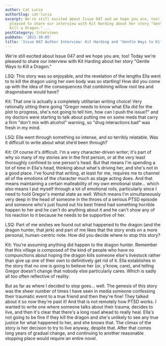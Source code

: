 ```yaml
---
author: Cat Luria
authorSlug: cat-luria
excerpt: We're still excited about Issue 047 and we hope you are, too! Today we're
  pleased to share our interview with Kit Harding about her story "Gentle Ways to
  Kill a Dragon."...
postCategory: Interviews
pubDate: '2021-10-05'
title: 'Issue 047 Author Interview: Kit Harding and "Gentle Ways to Kill a Dragon"'
---
```

We're still excited about Issue 047 and we hope you are, too! Today we're pleased to share our interview with Kit Harding about her story "Gentle Ways to Kill a Dragon."

LSQ: This story was so enjoyable, and the revelation of the lengths Ella went to to kill the dragon using her own body was so startling! How did you come up with the idea of the consequences that combining willow root tea and dragonsbane would have?

Kit: That one is actually a completely utilitarian writing choice! Very rationally sitting there going "Gregor needs to know what Ella did for the plot to progress, she's not going to tell him, how can I push the issue?" and my doctors were starting to talk about putting me on some meds that carry a firm "don't mix with alcohol" warning, so "drug interactions bad" was fresh in my mind.

LSQ: Ella went through something so intense, and so terribly relatable. Was it difficult to write about what she’d been through?

Kit: Of course it's difficult. I'm a very character-driven writer; it's part of why so many of my stories are in the first person, or at the very least thoroughly confined to one person's head. But that means I'm spending a lot of time in Ella's head, thinking about what's driving her, and she's not in a good place. I've found that writing, at least for me, requires me to channel all of the emotions of the character much as stage acting does. And that means maintaining a certain malleability of my own emotional state... which also means I put myself through a lot of emotional roils, particularly since I need to hold Gregor's mental state as well. Which means I'm simultaneously very deep in the head of someone in the throes of a serious PTSD episode and someone who's just found out his best friend had something horrible happen to her and he can't do anything about it and he can't show any of his reaction to it because he needs to be supportive of her.

LSQ: Part of me wishes we found out what happened to the dragon (and the dragon hunter, that jerk) and part of me likes that the story ends on a more personal, human-centric note. How did you decide where to stop this story?

Kit: You're assuming anything did happen to the dragon hunter. Remember that this village is composed of the kind of people who have no compunctions about hoping the dragon kills someone else's livestock rather than give up one of their own to definitively get rid of it. Ella establishes in the story that no one is going to believe her (or, y'know, care), and telling Gregor doesn't change that nobody else particularly cares. Which is sadly all too often reflective of reality.

But as far as where I decided to stop goes... well. The genesis of this story was the sheer number of times I have seen in media someone confessing their traumatic event to a true friend and then they're fine! They talked about it so now they're past it! And that is not remotely how PTSD works. I wanted to write one where someone talks about their trauma, decides to live, and then it's clear that there's a long road ahead to really heal. Ella's not going to be fine if they kill the dragon and she's unlikely to see any true justice for what happened to her, and she knows that. The climax of the story is her decision to try to live anyway, despite that. After that comes long years of gradual change, and continuing to another reasonable stopping place would require an entire novel.